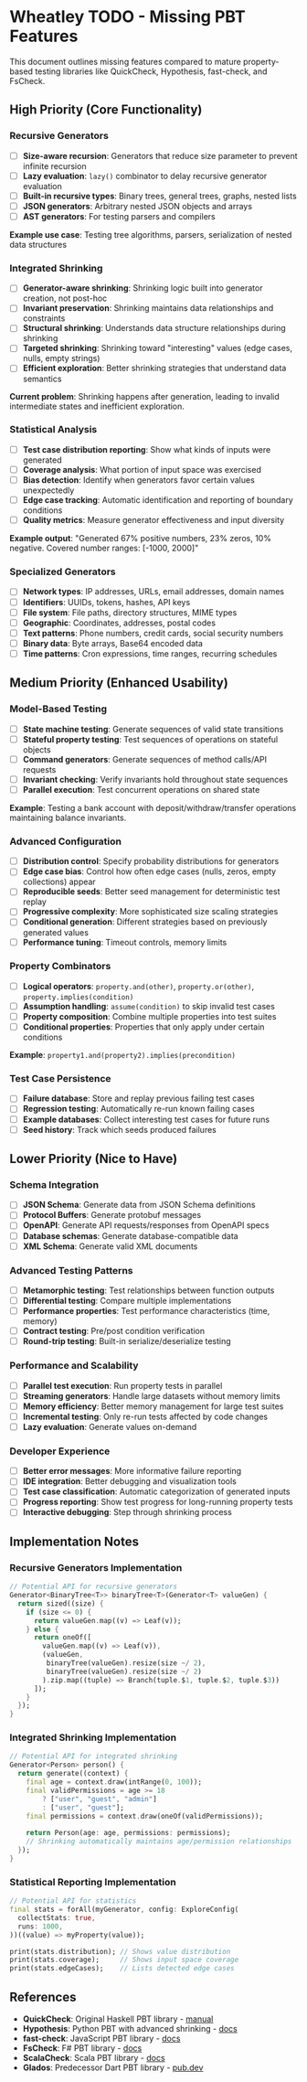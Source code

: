 # Wheatley TODO - Missing PBT Features

This document outlines missing features compared to mature property-based testing libraries like QuickCheck, Hypothesis, fast-check, and FsCheck.

## High Priority (Core Functionality)

### Recursive Generators
- [ ] **Size-aware recursion**: Generators that reduce size parameter to prevent infinite recursion
- [ ] **Lazy evaluation**: `lazy()` combinator to delay recursive generator evaluation
- [ ] **Built-in recursive types**: Binary trees, general trees, graphs, nested lists
- [ ] **JSON generators**: Arbitrary nested JSON objects and arrays
- [ ] **AST generators**: For testing parsers and compilers

**Example use case**: Testing tree algorithms, parsers, serialization of nested data structures

### Integrated Shrinking
- [ ] **Generator-aware shrinking**: Shrinking logic built into generator creation, not post-hoc
- [ ] **Invariant preservation**: Shrinking maintains data relationships and constraints
- [ ] **Structural shrinking**: Understands data structure relationships during shrinking
- [ ] **Targeted shrinking**: Shrinking toward "interesting" values (edge cases, nulls, empty strings)
- [ ] **Efficient exploration**: Better shrinking strategies that understand data semantics

**Current problem**: Shrinking happens after generation, leading to invalid intermediate states and inefficient exploration.

### Statistical Analysis
- [ ] **Test case distribution reporting**: Show what kinds of inputs were generated
- [ ] **Coverage analysis**: What portion of input space was exercised
- [ ] **Bias detection**: Identify when generators favor certain values unexpectedly
- [ ] **Edge case tracking**: Automatic identification and reporting of boundary conditions
- [ ] **Quality metrics**: Measure generator effectiveness and input diversity

**Example output**: "Generated 67% positive numbers, 23% zeros, 10% negative. Covered number ranges: [-1000, 2000]"

### Specialized Generators
- [ ] **Network types**: IP addresses, URLs, email addresses, domain names
- [ ] **Identifiers**: UUIDs, tokens, hashes, API keys
- [ ] **File system**: File paths, directory structures, MIME types
- [ ] **Geographic**: Coordinates, addresses, postal codes  
- [ ] **Text patterns**: Phone numbers, credit cards, social security numbers
- [ ] **Binary data**: Byte arrays, Base64 encoded data
- [ ] **Time patterns**: Cron expressions, time ranges, recurring schedules

## Medium Priority (Enhanced Usability)

### Model-Based Testing
- [ ] **State machine testing**: Generate sequences of valid state transitions
- [ ] **Stateful property testing**: Test sequences of operations on stateful objects
- [ ] **Command generators**: Generate sequences of method calls/API requests
- [ ] **Invariant checking**: Verify invariants hold throughout state sequences
- [ ] **Parallel execution**: Test concurrent operations on shared state

**Example**: Testing a bank account with deposit/withdraw/transfer operations maintaining balance invariants.

### Advanced Configuration
- [ ] **Distribution control**: Specify probability distributions for generators
- [ ] **Edge case bias**: Control how often edge cases (nulls, zeros, empty collections) appear
- [ ] **Reproducible seeds**: Better seed management for deterministic test replay
- [ ] **Progressive complexity**: More sophisticated size scaling strategies
- [ ] **Conditional generation**: Different strategies based on previously generated values
- [ ] **Performance tuning**: Timeout controls, memory limits

### Property Combinators
- [ ] **Logical operators**: `property.and(other)`, `property.or(other)`, `property.implies(condition)`
- [ ] **Assumption handling**: `assume(condition)` to skip invalid test cases
- [ ] **Property composition**: Combine multiple properties into test suites
- [ ] **Conditional properties**: Properties that only apply under certain conditions

**Example**: `property1.and(property2).implies(precondition)`

### Test Case Persistence
- [ ] **Failure database**: Store and replay previous failing test cases
- [ ] **Regression testing**: Automatically re-run known failing cases
- [ ] **Example databases**: Collect interesting test cases for future runs
- [ ] **Seed history**: Track which seeds produced failures

## Lower Priority (Nice to Have)

### Schema Integration
- [ ] **JSON Schema**: Generate data from JSON Schema definitions
- [ ] **Protocol Buffers**: Generate protobuf messages
- [ ] **OpenAPI**: Generate API requests/responses from OpenAPI specs
- [ ] **Database schemas**: Generate database-compatible data
- [ ] **XML Schema**: Generate valid XML documents

### Advanced Testing Patterns
- [ ] **Metamorphic testing**: Test relationships between function outputs
- [ ] **Differential testing**: Compare multiple implementations
- [ ] **Performance properties**: Test performance characteristics (time, memory)
- [ ] **Contract testing**: Pre/post condition verification
- [ ] **Round-trip testing**: Built-in serialize/deserialize testing

### Performance and Scalability
- [ ] **Parallel test execution**: Run property tests in parallel
- [ ] **Streaming generators**: Handle large datasets without memory limits  
- [ ] **Memory efficiency**: Better memory management for large test suites
- [ ] **Incremental testing**: Only re-run tests affected by code changes
- [ ] **Lazy evaluation**: Generate values on-demand

### Developer Experience
- [ ] **Better error messages**: More informative failure reporting
- [ ] **IDE integration**: Better debugging and visualization tools
- [ ] **Test case classification**: Automatic categorization of generated inputs
- [ ] **Progress reporting**: Show test progress for long-running property tests
- [ ] **Interactive debugging**: Step through shrinking process

## Implementation Notes

### Recursive Generators Implementation
```dart
// Potential API for recursive generators
Generator<BinaryTree<T>> binaryTree<T>(Generator<T> valueGen) {
  return sized((size) {
    if (size <= 0) {
      return valueGen.map((v) => Leaf(v));
    } else {
      return oneOf([
        valueGen.map((v) => Leaf(v)),
        (valueGen, 
         binaryTree(valueGen).resize(size ~/ 2), 
         binaryTree(valueGen).resize(size ~/ 2)
        ).zip.map((tuple) => Branch(tuple.$1, tuple.$2, tuple.$3))
      ]);
    }
  });
}
```

### Integrated Shrinking Implementation
```dart
// Potential API for integrated shrinking
Generator<Person> person() {
  return generate((context) {
    final age = context.draw(intRange(0, 100));
    final validPermissions = age >= 18 
        ? ["user", "guest", "admin"]
        : ["user", "guest"];
    final permissions = context.draw(oneOf(validPermissions));
    
    return Person(age: age, permissions: permissions);
    // Shrinking automatically maintains age/permission relationships
  });
}
```

### Statistical Reporting Implementation
```dart
// Potential API for statistics
final stats = forAll(myGenerator, config: ExploreConfig(
  collectStats: true,
  runs: 1000,
))((value) => myProperty(value));

print(stats.distribution); // Shows value distribution
print(stats.coverage);     // Shows input space coverage  
print(stats.edgeCases);    // Lists detected edge cases
```

## References

- **QuickCheck**: Original Haskell PBT library - [manual](https://www.cse.chalmers.se/~rjmh/QuickCheck/manual.html)
- **Hypothesis**: Python PBT with advanced shrinking - [docs](https://hypothesis.readthedocs.io/)
- **fast-check**: JavaScript PBT library - [docs](https://fast-check.dev/)
- **FsCheck**: F# PBT library - [docs](https://fscheck.github.io/FsCheck/)
- **ScalaCheck**: Scala PBT library - [docs](https://scalacheck.org/)
- **Glados**: Predecessor Dart PBT library - [pub.dev](https://pub.dev/packages/glados)